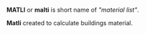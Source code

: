 **MATLI** or **malti** is short name of *"material list"*.

**Matli** created to calculate buildings material.